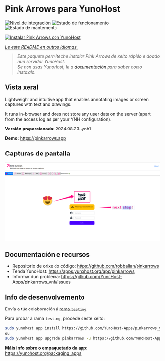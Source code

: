 <!--
NOTA: Este README foi creado automáticamente por <https://github.com/YunoHost/apps/tree/master/tools/readme_generator>
NON debe editarse manualmente.
-->

# Pink Arrows para YunoHost

[![Nivel de integración](https://dash.yunohost.org/integration/pinkarrows.svg)](https://ci-apps.yunohost.org/ci/apps/pinkarrows/) ![Estado de funcionamento](https://ci-apps.yunohost.org/ci/badges/pinkarrows.status.svg) ![Estado de mantemento](https://ci-apps.yunohost.org/ci/badges/pinkarrows.maintain.svg)

[![Instalar Pink Arrows con YunoHost](https://install-app.yunohost.org/install-with-yunohost.svg)](https://install-app.yunohost.org/?app=pinkarrows)

*[Le este README en outros idiomas.](./ALL_README.md)*

> *Este paquete permíteche instalar Pink Arrows de xeito rápido e doado nun servidor YunoHost.*  
> *Se non usas YunoHost, le a [documentación](https://yunohost.org/install) para saber como instalalo.*

## Vista xeral

Lightweight and intuitive app that enables annotating images or screen captures with text and drawings.

It runs in-browser and does not store any user data on the server (apart from the access log as per your YNH configuration).


**Versión proporcionada:** 2024.08.23~ynh1

**Demo:** <https://pinkarrows.app>

## Capturas de pantalla

![Captura de pantalla de Pink Arrows](./doc/screenshots/pinkarrows_ynh.png)

## Documentación e recursos

- Repositorio de orixe do código: <https://github.com/robbalian/pinkarrows>
- Tenda YunoHost: <https://apps.yunohost.org/app/pinkarrows>
- Informar dun problema: <https://github.com/YunoHost-Apps/pinkarrows_ynh/issues>

## Info de desenvolvemento

Envía a túa colaboración á [rama `testing`](https://github.com/YunoHost-Apps/pinkarrows_ynh/tree/testing).

Para probar a rama `testing`, procede deste xeito:

```bash
sudo yunohost app install https://github.com/YunoHost-Apps/pinkarrows_ynh/tree/testing --debug
ou
sudo yunohost app upgrade pinkarrows -u https://github.com/YunoHost-Apps/pinkarrows_ynh/tree/testing --debug
```

**Máis info sobre o empaquetado da app:** <https://yunohost.org/packaging_apps>
